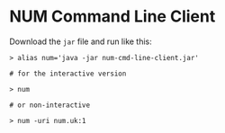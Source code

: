 # NUM Command Line Client

Download the `jar` file and run like this:
```shell script
> alias num='java -jar num-cmd-line-client.jar'

# for the interactive version

> num

# or non-interactive

> num -uri num.uk:1

```
